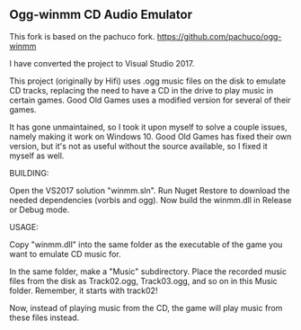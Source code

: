 Ogg-winmm CD Audio Emulator
---------------------------

This fork is based on the pachuco fork.
https://github.com/pachuco/ogg-winmm

I have converted the project to Visual Studio 2017.

This project (originally by Hifi) uses .ogg music files on the disk
to emulate CD tracks, replacing the need to have a CD in the drive
to play music in certain games. Good Old Games uses a modified version
for several of their games. 

It has gone unmaintained, so I took it upon myself to solve a couple issues,
namely making it work on Windows 10. Good Old Games has fixed their own version,
but it's not as useful without the source available, so I fixed it myself as well.

BUILDING:

Open the VS2017 solution "winmm.sln".
Run Nuget Restore to download the needed dependencies (vorbis and ogg).
Now build the winmm.dll in Release or Debug mode.

USAGE:

Copy "winmm.dll" into the same folder as the executable of the game you want 
to emulate CD music for.

In the same folder, make a "Music" subdirectory. Place the recorded music files
from the disk as Track02.ogg, Track03.ogg, and so on in this Music folder. Remember,
it starts with track02!

Now, instead of playing music from the CD, the game will play music from these
files instead.
